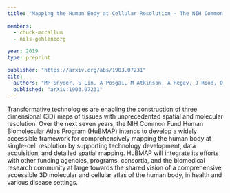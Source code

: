 ```yaml
---
title: "Mapping the Human Body at Cellular Resolution - The NIH Common Fund Human BioMolecular Atlas Program"

members:
  - chuck-mccallum
  - nils-gehlenborg

year: 2019
type: preprint

publisher: "https://arxiv.org/abs/1903.07231"
cite:
  authors: "MP Snyder, S Lin, A Posgai, M Atkinson, A Regev, J Rood, O Rosen, L Gaffney, A Hupalowska, R Satija, N Gehlenborg, J Shendure, J Laskin, P Harbury, NA Nystrom, Z Bar-Joseph, K Zhang, K Borner, Y Lin, R Conroy, D Procaccini, AL Roy, A Pillai, M Brown, ZS Galis (for the HuBMAP Consortium)"
  published: "arXiv:1903.07231"
---
```

Transformative technologies are enabling the construction of three dimensional (3D) maps of tissues with unprecedented spatial and molecular resolution. Over the next seven years, the NIH Common Fund Human Biomolecular Atlas Program (HuBMAP) intends to develop a widely accessible framework for comprehensively mapping the human body at single-cell resolution by supporting technology development, data acquisition, and detailed spatial mapping. HuBMAP will integrate its efforts with other funding agencies, programs, consortia, and the biomedical research community at large towards the shared vision of a comprehensive, accessible 3D molecular and cellular atlas of the human body, in health and various disease settings.
